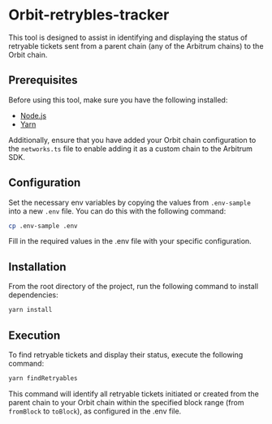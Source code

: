 # Orbit-retrybles-tracker

This tool is designed to assist in identifying and displaying the status of retryable tickets sent from a parent chain (any of the Arbitrum chains) to the Orbit chain.

## Prerequisites

Before using this tool, make sure you have the following installed:

- [Node.js](https://nodejs.org/en)
- [Yarn](https://classic.yarnpkg.com/lang/en/docs/install/#mac-stable)

Additionally, ensure that you have added your Orbit chain configuration to the `networks.ts` file to enable adding it as a custom chain to the Arbitrum SDK.

## Configuration

Set the necessary env variables by copying the values from `.env-sample` into a new `.env` file. You can do this with the following command:

```bash
cp .env-sample .env

```

Fill in the required values in the .env file with your specific configuration.

## Installation

From the root directory of the project, run the following command to install dependencies:

```bash
yarn install
```

## Execution

To find retryable tickets and display their status, execute the following command:

```bash
yarn findRetryables
```

This command will identify all retryable tickets initiated or created from the parent chain to your Orbit chain within the specified block range (from `fromBlock` to `toBlock`), as configured in the .env file.
